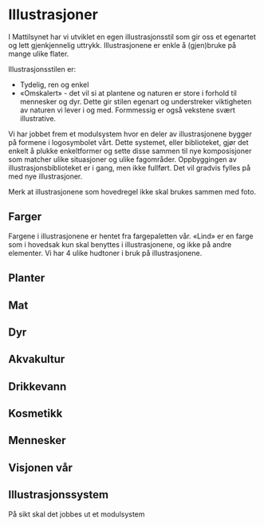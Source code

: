 # Illustrasjoner

I Mattilsynet har vi utviklet en egen illustrasjonsstil som gir oss et egenartet og lett gjenkjennelig uttrykk.
Illustrasjonene er enkle å (gjen)bruke på mange ulike flater. 

Illustrasjonsstilen er:
- Tydelig, ren og enkel
- «Omskalert» - det vil si at plantene og naturen er store i forhold til mennesker og dyr. Dette gir stilen egenart og understreker viktigheten av naturen vi lever i og med. Formmessig er også vekstene svært illustrative.

Vi har jobbet frem et modulsystem hvor en deler av illustrasjonene bygger på formene i logosymbolet vårt. Dette systemet, eller biblioteket, gjør det enkelt å plukke enkeltformer og sette disse sammen til nye komposisjoner som matcher ulike situasjoner og ulike fagområder. Oppbyggingen av illustrasjonsbiblioteket er i gang, men ikke fullført. Det vil gradvis fylles på med nye illustrasjoner.

Merk at illustrasjonene som hovedregel ikke skal brukes sammen med foto.

## Farger
Fargene i illustrasjonene er hentet fra fargepaletten vår. «Lind» er en farge som i hovedsak kun skal benyttes i illustrasjonene, og ikke på andre elementer. Vi har 4 ulike hudtoner i bruk på illustrasjonene.

<Colors :values="[
  { hex: '#F8E0D8', name: 'Hudtone, lysest' },
  { hex: '#C58F79', name: 'Hudtone, mellom' },
  { hex: '#7F433B', name: 'Hud og hår, mørk' },
  { hex: '#ED9A32', name: 'Hår, gylden' },
  { hex: '#1E1A28', name: 'Hår, mørk' },
  { hex: '#1D57AA', name: 'Klær, mellomblå', desc: 'Brukes som alternativ til Fjord på mørke flater' }
]" />

## Planter
<Svgs path="/illustrations/plants" />

## Mat
<Svgs path="/illustrations/food" />

## Dyr
<Svgs path="/illustrations/animals" />

## Akvakultur
<Svgs path="/illustrations/aqua" />

## Drikkevann
<Svgs path="/illustrations/water" />

## Kosmetikk
<Svgs path="/illustrations/cosmetics" />

## Mennesker
<Svgs path="/illustrations/humans" />

## Visjonen vår
<Svgs path="/illustrations/vision" />

## Illustrasjonssystem
På sikt skal det jobbes ut et modulsystem